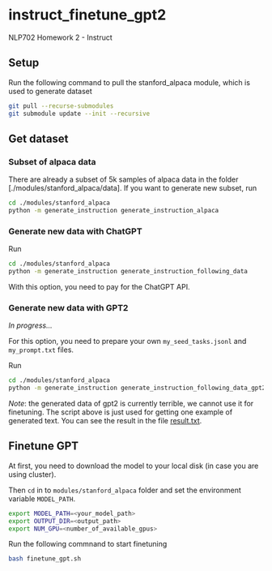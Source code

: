 # instruct_finetune_gpt2
NLP702 Homework 2 - Instruct


## Setup

Run the following command to pull the stanford_alpaca module, which is used to generate
dataset

```bash
git pull --recurse-submodules
git submodule update --init --recursive
```

## Get dataset

### Subset of alpaca data

There are already a subset of 5k samples of alpaca data in the folder 
[./modules/stanford_alpaca/data]. If you want to generate new subset, run

```bash
cd ./modules/stanford_alpaca
python -m generate_instruction generate_instruction_alpaca
```

### Generate new data with ChatGPT

Run

```bash
cd ./modules/stanford_alpaca
python -m generate_instruction generate_instruction_following_data
```

With this option, you need to pay for the ChatGPT API.

### Generate new data with GPT2

*In progress...*

For this option, you need to prepare your own `my_seed_tasks.jsonl` and `my_prompt.txt`
files.

Run

```bash
cd ./modules/stanford_alpaca
python -m generate_instruction generate_instruction_following_data_gpt2
```

*Note*: the generated data of gpt2 is currently terrible, we cannot use it for finetuning.
The script above is just used for getting one example of generated text. You can see the 
result in the file [result.txt](./modules/standford_alpaca/result.txt).

## Finetune GPT

At first, you need to download the model to your local disk (in case you are using cluster).

Then `cd` in to `modules/stanford_alpaca` folder and set the environment variable `MODEL_PATH`.

```bash
export MODEL_PATH=<your_model_path>
export OUTPUT_DIR=<output_path>
export NUM_GPU=<number_of_available_gpus>
```

Run the following commnand to start finetuning

```bash
bash finetune_gpt.sh
```
